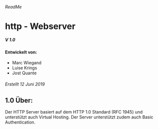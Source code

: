 ###### ReadMe ######

# http - Webserver #
##### V 1.0                    

#### Entwickelt von:  
* Marc Wiegand
* Luise Krings
* Jost Quante

###### Erstellt 12 Juni 2019      


## 1.0 Über: ##

Der HTTP Server basiert auf dem HTTP 1.0 Standard (RFC 1945) und unterstützt auch Virtual Hosting.
Der Server unterstützt zudem auch Basic Authentication.
